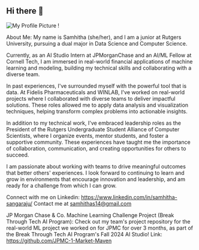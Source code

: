 ## Hi there 👋

![My Profile Picture !](https://imgur.com/a/dbZJWi6)

About Me: 
My name is Samhitha (she/her), and I am a junior at Rutgers University, pursuing a dual major in Data Science and Computer Science. 

Currently, as an AI Studio Intern at JPMorganChase and an AI/ML Fellow at Cornell Tech, I am immersed in real-world financial applications of machine learning and modeling, building my technical skills and collaborating with a diverse team.

In past experiences, I've surrounded myself with the powerful tool that is data. At Fidelis Pharmaceuticals and WINLAB, I've worked on real-world projects where I collaborated with diverse teams to deliver impactful solutions. These roles allowed me to apply data analysis and visualization techniques, helping transform complex problems into actionable insights.

In addition to my technical work, I've embraced leadership roles as the President of the Rutgers Undergraduate Student Alliance of Computer Scientists, where I organize events, mentor students, and foster a supportive community. These experiences have taught me the importance of collaboration, communication, and creating opportunities for others to succeed.

I am passionate about working with teams to drive meaningful outcomes that better others' experiences. I look forward to continuing to learn and grow in environments that encourage innovation and leadership, and am ready for a challenge from which I can grow.

Connect with me on Linkedin: https://www.linkedin.com/in/samhitha-sangaraju/
Contact me at samhithas14@gmail.com

JP Morgan Chase & Co. Machine Learning Challenge Project (Break Through Tech AI Program): Check out my team's project repository for the real-world ML project we worked on for JPMC for over 3 months, as part of the Break Through Tech AI Program's Fall 2024 AI Studio! 
Link: https://github.com/JPMC-1-Market-Maven


